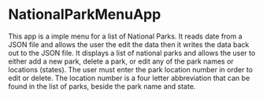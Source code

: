 # NationalParkMenuApp
This app is a imple menu for a list of National Parks.
It reads date from a JSON file and allows the user the edit the data then it writes the data back out to the JSON file.
It displays a list of national parks and allows the user to either add a new park, delete a park, or edit any of the park names or locations (states).
The user must enter the park location number in order to edit or delete.
The location number is a four letter abbreviation that can be found in the list of parks, beside the park name and state.
